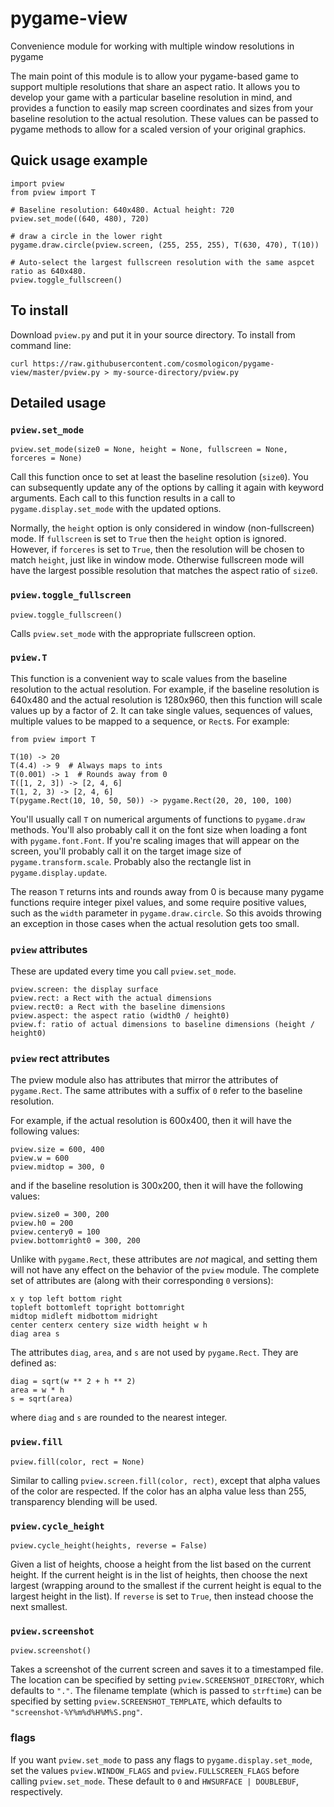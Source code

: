 # pygame-view
Convenience module for working with multiple window resolutions in pygame

The main point of this module is to allow your pygame-based game to support multiple resolutions
that share an aspect ratio. It allows you to develop your game with a particular baseline
resolution in mind, and provides a function to easily map screen coordinates and sizes from your
baseline resolution to the actual resolution. These values can be passed to pygame methods to allow
for a scaled version of your original graphics.

## Quick usage example

	import pview
	from pview import T
	
	# Baseline resolution: 640x480. Actual height: 720
	pview.set_mode((640, 480), 720)
	
	# draw a circle in the lower right
	pygame.draw.circle(pview.screen, (255, 255, 255), T(630, 470), T(10))

	# Auto-select the largest fullscreen resolution with the same aspcet ratio as 640x480.
	pview.toggle_fullscreen()

## To install

Download `pview.py` and put it in your source directory. To install from command line:

	curl https://raw.githubusercontent.com/cosmologicon/pygame-view/master/pview.py > my-source-directory/pview.py

## Detailed usage

### `pview.set_mode`

	pview.set_mode(size0 = None, height = None, fullscreen = None, forceres = None)

Call this function once to set at least the baseline resolution (`size0`). You can subsequently
update any of the options by calling it again with keyword arguments. Each call to this function
results in a call to `pygame.display.set_mode` with the updated options.

Normally, the `height` option is only considered in window (non-fullscreen) mode. If `fullscreen` is
set to `True` then the `height` option is ignored. However, if `forceres` is set to `True`, then the
resolution will be chosen to match `height`, just like in window mode. Otherwise fullscreen mode
will have the largest possible resolution that matches the aspect ratio of `size0`.

### `pview.toggle_fullscreen`

	pview.toggle_fullscreen()

Calls `pview.set_mode` with the appropriate fullscreen option.

### `pview.T`

This function is a convenient way to scale values from the baseline resolution to the actual
resolution. For example, if the baseline resolution is 640x480 and the actual resolution is
1280x960, then this function will scale values up by a factor of 2. It can take single values,
sequences of values, multiple values to be mapped to a sequence, or `Rect`s. For example:

	from pview import T

	T(10) -> 20
	T(4.4) -> 9  # Always maps to ints
	T(0.001) -> 1  # Rounds away from 0
	T([1, 2, 3]) -> [2, 4, 6]
	T(1, 2, 3) -> [2, 4, 6]
	T(pygame.Rect(10, 10, 50, 50)) -> pygame.Rect(20, 20, 100, 100)

You'll usually call `T` on numerical arguments of functions to `pygame.draw` methods. You'll also
probably call it on the font size when loading a font with `pygame.font.Font`. If you're scaling
images that will appear on the screen, you'll probably call it on the target image size of
`pygame.transform.scale`. Probably also the rectangle list in `pygame.display.update`.

The reason `T` returns ints and rounds away from 0 is because many pygame functions require integer
pixel values, and some require positive values, such as the `width` parameter in
`pygame.draw.circle`. So this avoids throwing an exception in those cases when the actual resolution
gets too small.

### `pview` attributes

These are updated every time you call `pview.set_mode`.

	pview.screen: the display surface
	pview.rect: a Rect with the actual dimensions
	pview.rect0: a Rect with the baseline dimensions
	pview.aspect: the aspect ratio (width0 / height0)
	pview.f: ratio of actual dimensions to baseline dimensions (height / height0)

### `pview` rect attributes

The pview module also has attributes that mirror the attributes of `pygame.Rect`. The same
attributes with a suffix of `0` refer to the baseline resolution.

For example, if the actual resolution is 600x400, then it will have the following values:

	pview.size = 600, 400
	pview.w = 600
	pview.midtop = 300, 0

and if the baseline resolution is 300x200, then it will have the following values:

	pview.size0 = 300, 200
	pview.h0 = 200
	pview.centery0 = 100
	pview.bottomright0 = 300, 200

Unlike with `pygame.Rect`, these attributes are *not* magical, and setting them will not have any
effect on the behavior of the `pview` module. The complete set of attributes are (along with their
corresponding `0` versions):

	x y top left bottom right
	topleft bottomleft topright bottomright
	midtop midleft midbottom midright
	center centerx centery size width height w h
	diag area s

The attributes `diag`, `area`, and `s` are not used by `pygame.Rect`. They are defined as:

	diag = sqrt(w ** 2 + h ** 2)
	area = w * h
	s = sqrt(area)

where `diag` and `s` are rounded to the nearest integer.

### `pview.fill`

	pview.fill(color, rect = None)

Similar to calling `pview.screen.fill(color, rect)`, except that alpha values of the color are
respected. If the color has an alpha value less than 255, transparency blending will be used.

### `pview.cycle_height`

	pview.cycle_height(heights, reverse = False)

Given a list of heights, choose a height from the list based on the current height. If the current
height is in the list of heights, then choose the next largest (wrapping around to the smallest if
the current height is equal to the largest height in the list). If `reverse` is set to `True`, then
instead choose the next smallest.

### `pview.screenshot`

	pview.screenshot()

Takes a screenshot of the current screen and saves it to a timestamped file. The location can be
specified by setting `pview.SCREENSHOT_DIRECTORY`, which defaults to `"."`. The filename template
(which is passed to `strftime`) can be specified by setting `pview.SCREENSHOT_TEMPLATE`, which
defaults to `"screenshot-%Y%m%d%H%M%S.png"`.

### flags

If you want `pview.set_mode` to pass any flags to `pygame.display.set_mode`, set the values
`pview.WINDOW_FLAGS` and `pview.FULLSCREEN_FLAGS` before calling `pview.set_mode`. These default to
`0` and `HWSURFACE | DOUBLEBUF`, respectively.
